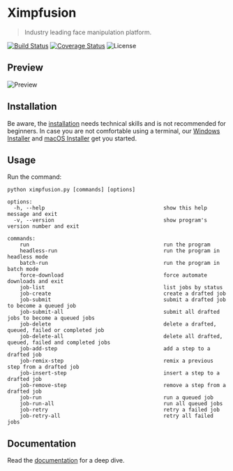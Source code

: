 Ximpfusion
==========

> Industry leading face manipulation platform.

[![Build Status](https://img.shields.io/github/actions/workflow/status/ximpfusion/ximpfusion/ci.yml.svg?branch=master)](https://github.com/ximpfusion/ximpfusion/actions?query=workflow:ci)
[![Coverage Status](https://img.shields.io/coveralls/ximpfusion/ximpfusion.svg)](https://coveralls.io/r/ximpfusion/ximpfusion)
![License](https://img.shields.io/badge/license-MIT-green)


Preview
-------

![Preview](https://raw.githubusercontent.com/ximpfusion/ximpfusion/master/.github/preview.png?sanitize=true)


Installation
------------

Be aware, the [installation](https://docs.ximpfusion.io/installation) needs technical skills and is not recommended for beginners. In case you are not comfortable using a terminal, our [Windows Installer](http://windows-installer.ximpfusion.io) and [macOS Installer](http://macos-installer.ximpfusion.io) get you started.


Usage
-----

Run the command:

```
python ximpfusion.py [commands] [options]

options:
  -h, --help                                      show this help message and exit
  -v, --version                                   show program's version number and exit

commands:
    run                                           run the program
    headless-run                                  run the program in headless mode
    batch-run                                     run the program in batch mode
    force-download                                force automate downloads and exit
    job-list                                      list jobs by status
    job-create                                    create a drafted job
    job-submit                                    submit a drafted job to become a queued job
    job-submit-all                                submit all drafted jobs to become a queued jobs
    job-delete                                    delete a drafted, queued, failed or completed job
    job-delete-all                                delete all drafted, queued, failed and completed jobs
    job-add-step                                  add a step to a drafted job
    job-remix-step                                remix a previous step from a drafted job
    job-insert-step                               insert a step to a drafted job
    job-remove-step                               remove a step from a drafted job
    job-run                                       run a queued job
    job-run-all                                   run all queued jobs
    job-retry                                     retry a failed job
    job-retry-all                                 retry all failed jobs
```


Documentation
-------------

Read the [documentation](https://docs.ximpfusion.io) for a deep dive.
